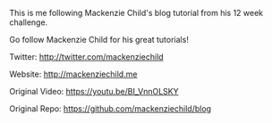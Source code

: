 This is me following Mackenzie Child's blog tutorial from his 12 week challenge.

Go follow Mackenzie Child for his great tutorials!

Twitter:
http://twitter.com/mackenziechild

Website:
http://mackenziechild.me

Original Video:
https://youtu.be/BI_VnnOLSKY

Original Repo:
https://github.com/mackenziechild/blog

